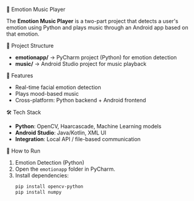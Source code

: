 🎵 Emotion Music Player

The **Emotion Music Player** is a two-part project that detects a user's emotion using Python and plays music through an Android app based on that emotion.

📂 Project Structure
- **emotionapp/** → PyCharm project (Python) for emotion detection  
- **music/** → Android Studio project for music playback

🚀 Features
- Real-time facial emotion detection
- Plays mood-based music
- Cross-platform: Python backend + Android frontend

🛠️ Tech Stack
- **Python**: OpenCV, Haarcascade, Machine Learning models
- **Android Studio**: Java/Kotlin, XML UI
- **Integration**: Local API / file-based communication

 📖 How to Run

 1. Emotion Detection (Python)
1. Open the `emotionapp` folder in PyCharm.
2. Install dependencies:
   ```bash
   pip install opencv-python
   pip install numpy
